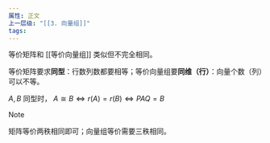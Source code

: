 ```yaml
---
属性: 正文
上一层级: "[[3. 向量组]]"
tags:
---
```


等价矩阵和 [[等价向量组]] 类似但不完全相同。

等价矩阵要求**同型**：行数列数都要相等；等价向量组要**同维（行）**：向量个数（列）可以不等。

$A,B$ 同型时， $A \cong B \Leftrightarrow r(A) = r(B)\Leftrightarrow PAQ = B$

> [!note] 
> 矩阵等价两秩相同即可；向量组等价需要三秩相同。